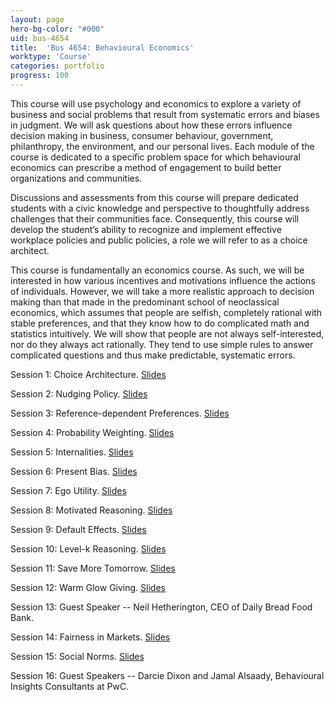 ```yaml
---
layout: page
hero-bg-color: "#000"
uid: bus-4654
title:  'Bus 4654: Behavioural Economics'
worktype: 'Course'
categories: portfolio
progress: 100
---
```


<p>This course will use psychology and economics to explore a variety of business and social problems that result from systematic errors and biases in judgment.  We will ask questions about how these errors influence decision making in business, consumer behaviour, government, philanthropy, the environment, and our personal lives.  Each module of the course is dedicated to a specific problem space for which behavioural economics can prescribe a method of engagement to build better organizations and communities. </p>

<p>Discussions and assessments from this course will prepare dedicated students with a civic knowledge and perspective to thoughtfully address challenges that their communities face.  Consequently, this course will develop the student’s ability to recognize and implement effective workplace policies and public policies, a role we will refer to as a choice architect. </p>

<p>This course is fundamentally an economics course. As such, we will be interested in how various incentives and motivations influence the actions of individuals. However, we will take a more realistic approach to decision making than that made in the predominant school of neoclassical economics, which assumes that people are selfish, completely rational with stable preferences, and that they know how to do complicated math and statistics intuitively. We will show that people are not always self-interested, nor do they always act rationally. They tend to use simple rules to answer complicated questions and thus make predictable, systematic errors.</p>

Session 1: Choice Architecture. [Slides](https://josh-r-foster.github.io/courses/bus-4654/lectures/session-1.html)

Session 2: Nudging Policy. [Slides](https://josh-r-foster.github.io/courses/bus-4654/lectures/session-2.html)

Session 3: Reference-dependent Preferences. [Slides](https://josh-r-foster.github.io/courses/bus-4654/lectures/session-3.html)

Session 4: Probability Weighting. [Slides](https://josh-r-foster.github.io/courses/bus-4654/lectures/session-4.html)

Session 5: Internalities. [Slides](https://josh-r-foster.github.io/courses/bus-4654/lectures/session-5.html)

Session 6: Present Bias. [Slides](https://josh-r-foster.github.io/courses/bus-4654/lectures/session-6.html)

Session 7: Ego Utility. [Slides](https://josh-r-foster.github.io/courses/bus-4654/lectures/session-7.html)

Session 8: Motivated Reasoning. [Slides](https://josh-r-foster.github.io/courses/bus-4654/lectures/session-8.html)

Session 9: Default Effects. [Slides](https://josh-r-foster.github.io/courses/bus-4654/lectures/session-9.html)

Session 10: Level-k Reasoning. [Slides](https://josh-r-foster.github.io/courses/bus-4654/lectures/session-10.html)

Session 11: Save More Tomorrow. [Slides](https://josh-r-foster.github.io/courses/bus-4654/lectures/session-11.html)

Session 12: Warm Glow Giving. [Slides](https://josh-r-foster.github.io/courses/bus-4654/lectures/session-12.html)

Session 13: Guest Speaker -- Neil Hetherington, CEO of Daily Bread Food Bank.

Session 14: Fairness in Markets. [Slides](https://josh-r-foster.github.io/courses/bus-4654/lectures/session-14.html)

Session 15: Social Norms. [Slides](https://josh-r-foster.github.io/courses/bus-4654/lectures/session-15.html)

Session 16: Guest Speakers -- Darcie Dixon and Jamal Alsaady, Behavioural Insights Consultants at PwC. 